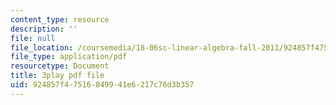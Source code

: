 ```yaml
---
content_type: resource
description: ''
file: null
file_location: /coursemedia/18-06sc-linear-algebra-fall-2011/924857f47516849941e6217c76d3b357_J7DzL2_Na80.pdf
file_type: application/pdf
resourcetype: Document
title: 3play pdf file
uid: 924857f4-7516-8499-41e6-217c76d3b357
---
```

